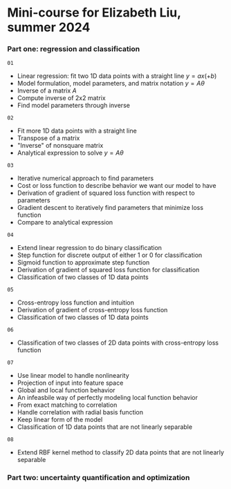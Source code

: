 # Mini-course for Elizabeth Liu, summer 2024

### Part one: regression and classification

`01`
* Linear regression: fit two 1D data points with a straight line $y=ax (+b)$
* Model formulation, model parameters, and matrix notation $y=A\theta$
* Inverse of a matrix $A$
* Compute inverse of 2x2 matrix
* Find model parameters through inverse

`02`
* Fit more 1D data points with a straight line
* Transpose of a matrix
* "Inverse" of nonsquare matrix
* Analytical expression to solve $y=A\theta$

`03`
* Iterative numerical approach to find parameters
* Cost or loss function to describe behavior we want our model to have
* Derivation of gradient of squared loss function with respect to parameters
* Gradient descent to iteratively find parameters that minimize loss function
* Compare to analytical expression

`04`
* Extend linear regression to do binary classification
* Step function for discrete output of either 1 or 0 for classification
* Sigmoid function to approximate step function
* Derivation of gradient of squared loss function for classification
* Classification of two classes of 1D data points

`05`
* Cross-entropy loss function and intuition
* Derivation of gradient of cross-entropy loss function
* Classification of two classes of 1D data points

`06`
* Classification of two classes of 2D data points with cross-entropy loss function

`07`
* Use linear model to handle nonlinearity
* Projection of input into feature space
* Global and local function behavior
* An infeasbile way of perfectly modeling local function behavior
* From exact matching to correlation
* Handle correlation with radial basis function
* Keep linear form of the model
* Classification of 1D data points that are not linearly separable

`08`
* Extend RBF kernel method to classify 2D data points that are not linearly separable

### Part two: uncertainty quantification and optimization
